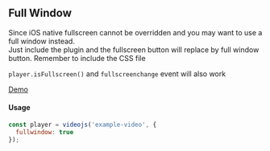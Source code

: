 ## Full Window

Since iOS native fullscreen cannot be overridden and you may want to use a full window instead.<br>
Just include the plugin and the fullscreen button will replace by full window button. Remember to include the CSS file

`player.isFullscreen()` and `fullscreenchange` event will also work

[Demo](https://pong420.github.io/videojs-plus/examples/fullwindow.html)

#### Usage

```js
const player = videojs('example-video', {
  fullwindow: true
});
```
